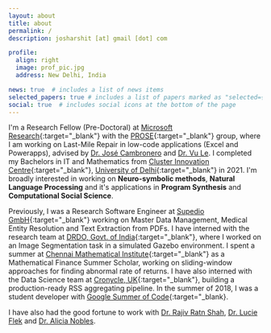 ```yaml
---
layout: about
title: about
permalink: /
description: josharshit [at] gmail [dot] com

profile:
  align: right
  image: prof_pic.jpg
  address: New Delhi, India

news: true  # includes a list of news items
selected_papers: true # includes a list of papers marked as "selected={true}"
social: true  # includes social icons at the bottom of the page
---
```


I'm a Research Fellow (Pre-Doctoral) at [Microsoft Research](https://www.microsoft.com/en-us/research/){:target="\_blank"} with the [PROSE](https://www.microsoft.com/en-us/research/group/prose/){:target="\_blank"} group, where I am working on Last-Mile Repair in low-code applications (Excel and Powerapps), advised by [Dr. José Cambronero](https://www.josecambronero.com/) and [Dr. Vu Le](https://www.vuminhle.com/).
I completed my Bachelors in IT and Mathematics from [Cluster Innovation Centre](https://ducic.ac.in){:target="\_blank"}, [University of Delhi](https://du.ac.in){:target="\_blank"} in 2021.
I'm broadly interested in working on **Neuro-symbolic methods**, **Natural Language Processing** and it's applications in **Program Synthesis** and **Computational Social Science**. 

Previously, I was a Research Software Engineer at [Supedio GmbH](https://supedio.com){:target="\_blank"} working on Master Data Management, Medical Entity Resolution and Text Extraction from PDFs.
I have interned with the research team at [DRDO, Govt. of India](https://www.drdo.gov.in/home){:target="\_blank"}, where I worked on an Image Segmentation task in a simulated Gazebo environment.
I spent a summer at [Chennai Mathematical Institute](https://www.cmi.ac.in/){:target="\_blank"} as a Mathematical Finance Summer Scholar, working on sliding-window approaches for finding abnormal rate of returns.
I have also interned with the Data Science team at [Cronycle, UK](https://cronycle.com){:target="\_blank"}, building a production-ready RSS aggregating pipeline. In the summer of 2018, I was a student developer with [Google Summer of Code](https://summerofcode.withgoogle.com/){:target="\_blank}.

I have also had the good fortune to work with [Dr. Rajiv Ratn Shah](http://midas.iiitd.edu.in/team/rajiv-ratn-shah.html), [Dr. Lucie Flek](https://lucieflek.github.io/) and [Dr. Alicia Nobles](https://a-nobles.github.io/).
